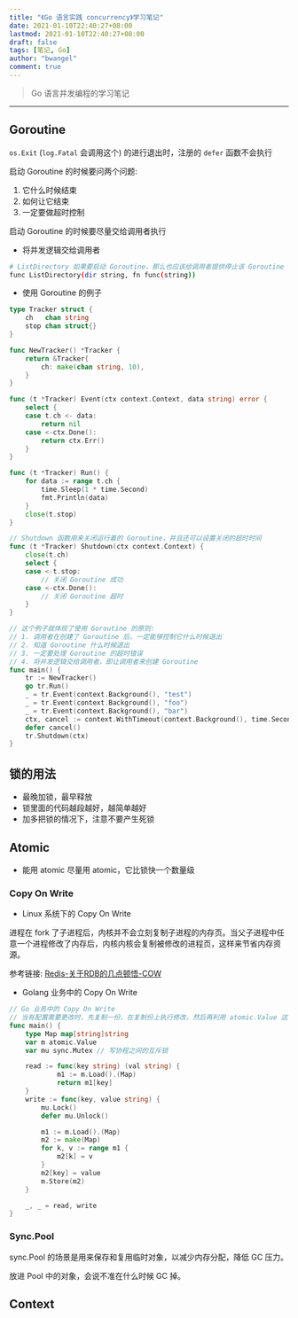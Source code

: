 ```yaml
---
title: "《Go 语言实践 concurrency》学习笔记"
date: 2021-01-10T22:40:27+08:00
lastmod: 2021-01-10T22:40:27+08:00
draft: false
tags: [笔记, Go]
author: "bwangel"
comment: true
---
```


> Go 语言并发编程的学习笔记

<!--more-->
---

## Goroutine

`os.Exit` (`log.Fatal` 会调用这个) 的进行退出时，注册的 `defer` 函数不会执行

启动 Goroutine 的时候要问两个问题:

1. 它什么时候结束
2. 如何让它结束
3. 一定要做超时控制

启动 Goroutine 的时候要尽量交给调用者执行

+ 将并发逻辑交给调用者

```sh
# ListDirectory 如果要启动 Goroutine，那么也应该给调用者提供停止该 Goroutine 的方法，这里提供了一个回调函数参数，让调用者能够停止该 Goroutine
func ListDirectory(dir string, fn func(string))
```

+ 使用 Goroutine 的例子

```go
type Tracker struct {
	ch   chan string
	stop chan struct{}
}

func NewTracker() *Tracker {
	return &Tracker{
		ch: make(chan string, 10),
	}
}

func (t *Tracker) Event(ctx context.Context, data string) error {
	select {
	case t.ch <- data:
		return nil
	case <-ctx.Done():
		return ctx.Err()
	}
}

func (t *Tracker) Run() {
	for data := range t.ch {
		time.Sleep(1 * time.Second)
		fmt.Println(data)
	}
	close(t.stop)
}

// Shutdown 函数用来关闭运行着的 Goroutine，并且还可以设置关闭的超时时间
func (t *Tracker) Shutdown(ctx context.Context) {
	close(t.ch)
	select {
	case <-t.stop:
		// 关闭 Goroutine 成功
	case <-ctx.Done():
		// 关闭 Goroutine 超时
	}
}

// 这个例子就体现了使用 Goroutine 的原则:
// 1. 调用者在创建了 Goroutine 后，一定能够控制它什么时候退出
// 2. 知道 Goroutine 什么时候退出
// 3. 一定要处理 Goroutine 的超时错误
// 4. 将并发逻辑交给调用者，即让调用者来创建 Goroutine
func main() {
	tr := NewTracker()
	go tr.Run()
	_ = tr.Event(context.Background(), "test")
	_ = tr.Event(context.Background(), "foo")
	_ = tr.Event(context.Background(), "bar")
	ctx, cancel := context.WithTimeout(context.Background(), time.Second*2)
	defer cancel()
	tr.Shutdown(ctx)
}
```

## 锁的用法

+ 最晚加锁，最早释放
+ 锁里面的代码越段越好，越简单越好
+ 加多把锁的情况下，注意不要产生死锁

## Atomic

+ 能用 atomic 尽量用 atomic，它比锁快一个数量级

### Copy On Write

+ Linux 系统下的 Copy On Write

进程在 fork 了子进程后，内核并不会立刻复制子进程的内存页。当父子进程中任意一个进程修改了内存后，内核内核会复制被修改的进程页，这样来节省内存资源。

参考链接: [Redis-关于RDB的几点顿悟-COW](https://blog.csdn.net/Muscleape/article/details/105670481)

+ Golang 业务中的 Copy On Write

```go
// Go 业务中的 Copy On Write
// 当有配置需要更改时，先复制一份，在复制份上执行修改，然后再利用 atomic.Value 这个原子操作修改配置的指针
func main() {
    type Map map[string]string
    var m atomic.Value
    var mu sync.Mutex // 写协程之间的互斥锁

    read := func(key string) (val string) {
            m1 := m.Load().(Map)
            return m1[key]
    }
    write := func(key, value string) {
        mu.Lock()
        defer mu.Unlock()

        m1 := m.Load().(Map)
        m2 := make(Map)
        for k, v := range m1 {
            m2[k] = v
        }
        m2[key] = value
        m.Store(m2)
    }

    _, _ = read, write
}
```

### Sync.Pool

sync.Pool 的场景是用来保存和复用临时对象，以减少内存分配，降低 GC 压力。

放进 Pool 中的对象，会说不准在什么时候 GC 掉。

## Context


